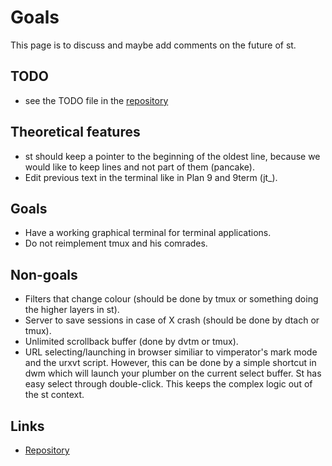 Goals
=====

This page is to discuss and maybe add comments on the future of st.

TODO
----
* see the TODO file in the [repository](//git.suckless.org/st/plain.html)

Theoretical features
--------------------
* st should keep a pointer to the beginning of the oldest line, because we
  would like to keep lines and not part of them (pancake).
* Edit previous text in the terminal like in Plan 9 and 9term (jt_).

Goals
-----
* Have a working graphical terminal for terminal applications.
* Do not reimplement tmux and his comrades.

Non-goals
---------
* Filters that change colour (should be done by tmux or something doing the
  higher layers in st).
* Server to save sessions in case of X crash (should be done by dtach or tmux).
* Unlimited scrollback buffer (done by dvtm or tmux).
* URL selecting/launching in browser similiar to vimperator's mark mode and the
  urxvt script. However, this can be done by a simple shortcut in dwm which will
  launch your plumber on the current select buffer. St has easy select through
  double-click. This keeps the complex logic out of the st context.

Links
-----
* [Repository](//git.suckless.org/st/)
